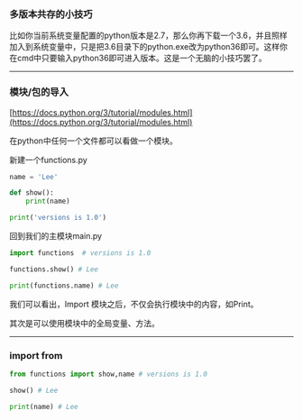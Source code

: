 ### 多版本共存的小技巧

比如你当前系统变量配置的python版本是2.7，那么你再下载一个3.6，并且照样加入到系统变量中，只是把3.6目录下的python.exe改为python36即可。这样你在cmd中只要输入python36即可进入版本。这是一个无脑的小技巧罢了。

---

### 模块/包的导入

[https://docs.python.org/3/tutorial/modules.html](https://docs.python.org/3/tutorial/modules.html)

在python中任何一个文件都可以看做一个模块。

新建一个functions.py

```py
name = 'Lee'

def show():
    print(name)

print('versions is 1.0')
```

回到我们的主模块main.py

```py
import functions  # versions is 1.0

functions.show() # Lee

print(functions.name) # Lee
```

我们可以看出，Import 模块之后，不仅会执行模块中的内容，如Print。

其次是可以使用模块中的全局变量、方法。

---

### import from

```py
from functions import show,name # versions is 1.0

show() # Lee

print(name) # Lee
```



